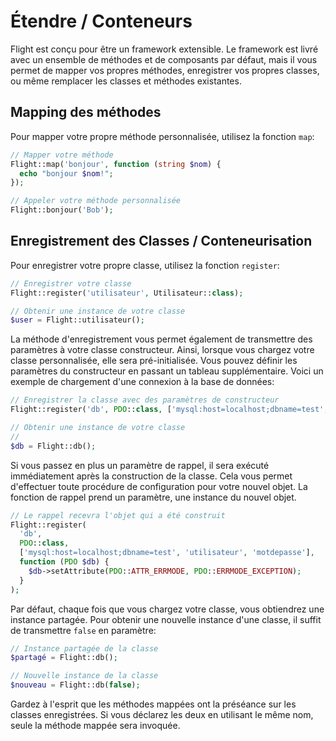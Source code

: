 # Étendre / Conteneurs

Flight est conçu pour être un framework extensible. Le framework est livré avec un ensemble
de méthodes et de composants par défaut, mais il vous permet de mapper vos propres méthodes,
enregistrer vos propres classes, ou même remplacer les classes et méthodes existantes.

## Mapping des méthodes

Pour mapper votre propre méthode personnalisée, utilisez la fonction `map`:

```php
// Mapper votre méthode
Flight::map('bonjour', function (string $nom) {
  echo "bonjour $nom!";
});

// Appeler votre méthode personnalisée
Flight::bonjour('Bob');
```

## Enregistrement des Classes / Conteneurisation

Pour enregistrer votre propre classe, utilisez la fonction `register`:

```php
// Enregistrer votre classe
Flight::register('utilisateur', Utilisateur::class);

// Obtenir une instance de votre classe
$user = Flight::utilisateur();
```

La méthode d'enregistrement vous permet également de transmettre des paramètres à votre classe
constructeur. Ainsi, lorsque vous chargez votre classe personnalisée, elle sera pré-initialisée.
Vous pouvez définir les paramètres du constructeur en passant un tableau supplémentaire.
Voici un exemple de chargement d'une connexion à la base de données:

```php
// Enregistrer la classe avec des paramètres de constructeur
Flight::register('db', PDO::class, ['mysql:host=localhost;dbname=test', 'utilisateur', 'motdepasse']);

// Obtenir une instance de votre classe
//
$db = Flight::db();
```

Si vous passez en plus un paramètre de rappel, il sera exécuté immédiatement
après la construction de la classe. Cela vous permet d'effectuer toute procédure de configuration pour votre
nouvel objet. La fonction de rappel prend un paramètre, une instance du nouvel objet.

```php
// Le rappel recevra l'objet qui a été construit
Flight::register(
  'db',
  PDO::class,
  ['mysql:host=localhost;dbname=test', 'utilisateur', 'motdepasse'],
  function (PDO $db) {
    $db->setAttribute(PDO::ATTR_ERRMODE, PDO::ERRMODE_EXCEPTION);
  }
);
```

Par défaut, chaque fois que vous chargez votre classe, vous obtiendrez une instance partagée.
Pour obtenir une nouvelle instance d'une classe, il suffit de transmettre `false` en paramètre:

```php
// Instance partagée de la classe
$partagé = Flight::db();

// Nouvelle instance de la classe
$nouveau = Flight::db(false);
```

Gardez à l'esprit que les méthodes mappées ont la préséance sur les classes enregistrées. Si vous
déclarez les deux en utilisant le même nom, seule la méthode mappée sera invoquée.
